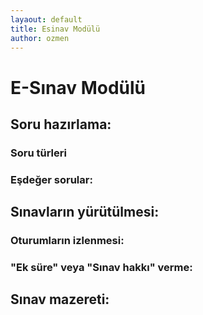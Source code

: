 ```yaml
---
layaout: default
title: Esinav Modülü
author: ozmen
---
```

# E-Sınav Modülü


## Soru hazırlama:

### Soru türleri

### Eşdeğer sorular:

## Sınavların yürütülmesi:

### Oturumların izlenmesi:
	
### "Ek süre" veya "Sınav hakkı" verme:

## Sınav mazereti:
